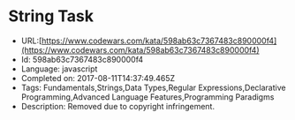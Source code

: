 # String Task

 - URL:[https://www.codewars.com/kata/598ab63c7367483c890000f4](https://www.codewars.com/kata/598ab63c7367483c890000f4)
 - Id: 598ab63c7367483c890000f4
 - Language: javascript
 - Completed on: 2017-08-11T14:37:49.465Z
 - Tags: Fundamentals,Strings,Data Types,Regular Expressions,Declarative Programming,Advanced Language Features,Programming Paradigms
 - Description:
Removed due to copyright infringement.

<!---

&ensp;Petya started to attend programming lessons. On the first lesson his task was to write a simple program. The program was supposed to do the following: in the given string, consisting of uppercase and lowercase Latin letters, it:

  *  deletes all the vowels,
  *  inserts a character "." before each consonant,
  *  replaces all uppercase consonants with corresponding lowercase ones.
  
&ensp;Vowels are letters "A", "O", "Y", "E", "U", "I", and the rest are consonants. The program's input is exactly one string, it should return the output as a single string, resulting after the program's processing the initial string.

Input:<br>
&ensp;The first argument represents input string of Petya's program. This string only consists of uppercase and lowercase Latin letters.

Output:<br>
&ensp;Return the resulting string.

Examples:
```
('tour')      =>  '.t.r'
('Codewars')  =>  '.c.d.w.r.s'
('aBAcAba')   =>  '.b.c.b'
```
(c)Alexander

--->

